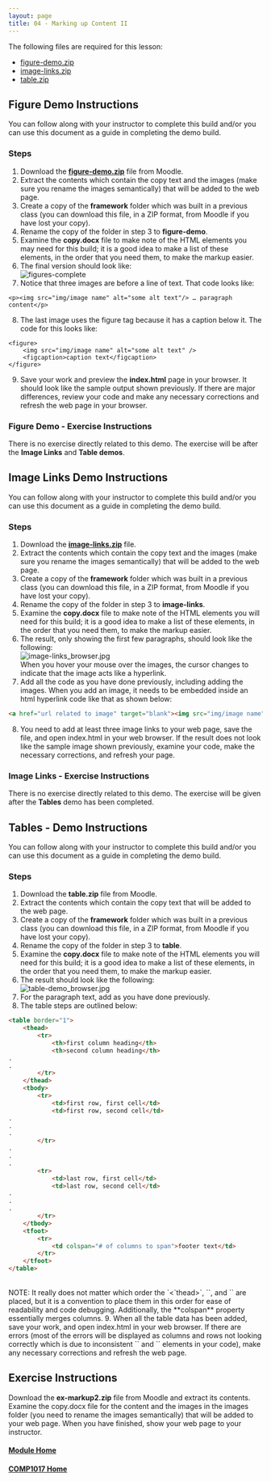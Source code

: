 ```yaml
---
layout: page
title: 04 - Marking up Content II
---
```

The following files are required for this lesson:

* [figure-demo.zip](files/figure-demo.zip)
* [image-links.zip](files/image-links.zip)
* [table.zip](files/table.zip)

## Figure Demo Instructions
You can follow along with your instructor to complete this build and/or you can use this document as a guide in completing the demo build.

### Steps
1. Download the [**figure-demo.zip**](files/figure-demo.zip) file from Moodle.
2. Extract the contents which contain the copy text and the images (make sure you rename the images semantically) that will be added to the web page.
3. Create a copy of the **framework** folder which was built in a previous class (you can download this file, in a ZIP format, from Moodle if you have lost your copy).
4. Rename the copy of the folder in step 3 to **figure-demo**.
5. Examine the **copy.docx** file to make note of the HTML elements you may need for this build; it is a good idea to make a list of these elements, in the order that you need them, to make the markup easier.
6. The final version should look like:<br>
![figures-complete](files/figures-complete.jpg)
7. Notice that three images are before a line of text. That code looks like:<br>

```html:
<p><img src="img/image name" alt="some alt text"/> … paragraph content</p>
```

8. The last image uses the figure tag because it has a caption below it. The code for this looks like:<br>

```
<figure>
    <img src="img/image name" alt="some alt text" />
    <figcaption>caption text</figcaption>
</figure>
```

9. Save your work and preview the **index.html** page in your browser. It should look like the sample output shown previously. If there are major differences, review your code and make any necessary corrections and refresh the web page in your browser.

### Figure Demo - Exercise Instructions
There is no exercise directly related to this demo. The exercise will be after the **Image Links** and **Table demos**.

## Image Links Demo Instructions
You can follow along with your instructor to complete this build and/or you can use this document as a guide in completing the demo build.

### Steps
1. Download the [**image-links.zip**](files/image-links.zip) file.
2. Extract the contents which contain the copy text and the images (make sure you rename the images semantically) that will be added to the web page.
3. Create a copy of the **framework** folder which was built in a previous class (you can download this file, in a ZIP format, from Moodle if you have lost your copy).
4. Rename the copy of the folder in step 3 to **image-links**.
5. Examine the **copy.docx** file to make note of the HTML elements you will need for this build; it is a good idea to make a list of these elements, in the order that you need them, to make the markup easier.
6. The result, only showing the first few paragraphs, should look like the following:<br>![image-links_browser.jpg](files/image-links-complete.jpg)<br>
When you hover your mouse over the images, the cursor changes to indicate that the image acts like a hyperlink.
7. Add all the code as you have done previously, including adding the images. When you add an image, it needs to be embedded inside an html hyperlink code like that as shown below:<br>

```html
<a href="url related to image" target="blank"><img src="img/image name" alt="some alt text" /></a>
```

8. You need to add at least three image links to your web page, save the file, and open index.html in your web browser. If the result does not look like the sample image shown previously, examine your code, make the necessary corrections, and refresh your page.

### Image Links - Exercise Instructions
There is no exercise directly related to this demo. The exercise will be given after the **Tables** demo has been completed.

## Tables - Demo Instructions
You can follow along with your instructor to complete this build and/or you can use this document as a guide in completing the demo build.

### Steps
1. Download the **table.zip** file from Moodle.
2. Extract the contents which contain the copy text that will be added to the web page.
3. Create a copy of the **framework** folder which was built in a previous class (you can download this file, in a ZIP format, from Moodle if you have lost your copy).
4. Rename the copy of the folder in step 3 to **table**.
5. Examine the **copy.docx** file to make note of the HTML elements you will need for this build; it is a good idea to make a list of these elements, in the order that you need them, to make the markup easier.
6. The result should look like the following:<br>![table-demo_browser.jpg](files/table-complete.jpg)
7. For the paragraph text, add as you have done previously.
8. The table steps are outlined below:<br>

```html
<table border="1">
    <thead>
        <tr>
            <th>first column heading</th>
            <th>second column heading</th>
.
.
        </tr>
    </thead>
    <tbody>
        <tr>
            <td>first row, first cell</td>
            <td>first row, second cell</td>
.
.
.
        </tr>
.
.
.
        <tr>
            <td>last row, first cell</td>
            <td>last row, second cell</td>
.
.
.
        </tr>
    </tbody>
    <tfoot>
        <tr>
            <td colspan="# of columns to span">footer text</td>
        </tr>
    </tfoot>
</table>
```

<br>
NOTE: It really does not matter which order the `<`thead>`, `<tbody>`, and `<tfoot>` are placed, but it is a convention to place them in this order for ease of readability and code debugging. Additionally, the **colspan** property essentially merges columns.
9. When all the table data has been added, save your work, and open index.html in your web browser. If there are errors (most of the errors will be displayed as columns and rows not looking correctly which is due to inconsistent `<tr>` and `<td>` elements in your code), make any necessary corrections and refresh the web page.

## Exercise Instructions
Download the **ex-markup2.zip** file from Moodle and extract its contents. Examine the copy.docx file for the content and the images in the images folder (you need to rename the images semantically) that will be added to your web page. When you have finished, show your web page to your instructor.

#### [Module Home](../)
#### [COMP1017 Home](../../)